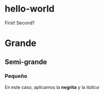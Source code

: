 # hello-world
First!
Second?

# Grande
## Semi-grande
### Pequeño

En este caso, aplicamos la **negrita** y la *italica*
